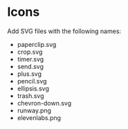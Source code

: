 # Icons

Add SVG files with the following names:
- paperclip.svg
- crop.svg
- timer.svg
- send.svg
- plus.svg
- pencil.svg
- ellipsis.svg
- trash.svg
- chevron-down.svg
- runway.png
- elevenlabs.png
